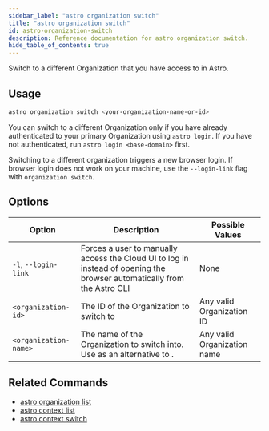 ```yaml
---
sidebar_label: "astro organization switch"
title: "astro organization switch"
id: astro-organization-switch
description: Reference documentation for astro organization switch.
hide_table_of_contents: true
---
```


Switch to a different Organization that you have access to in Astro.

## Usage

```sh
astro organization switch <your-organization-name-or-id>
```

You can switch to a different Organization only if you have already authenticated to your primary Organization using `astro login`. If you have not authenticated, run `astro login <base-domain>` first.

Switching to a different organization triggers a new browser login. If browser login does not work on your machine, use the `--login-link` flag with `organization switch`.

## Options

| Option               | Description                                                                                                        | Possible Values |
| -------------------- | ------------------------------------------------------------------------------------------------------------------ | --------------- |
| `-l`, `--login-link` | Forces a user to manually access the Cloud UI to log in instead of opening the browser automatically from the Astro CLI | None            |
| `<organization-id>` | The ID of the Organization to switch to | Any valid Organization ID            |
| `<organization-name>` | The name of the Organization to switch into. Use as an alternative to <organization-id>. | Any valid Organization name            |

## Related Commands

- [astro organization list](cli/astro-organization-list.md)
- [astro context list](cli/astro-context-list.md)
- [astro context switch](cli/astro-context-switch.md)
